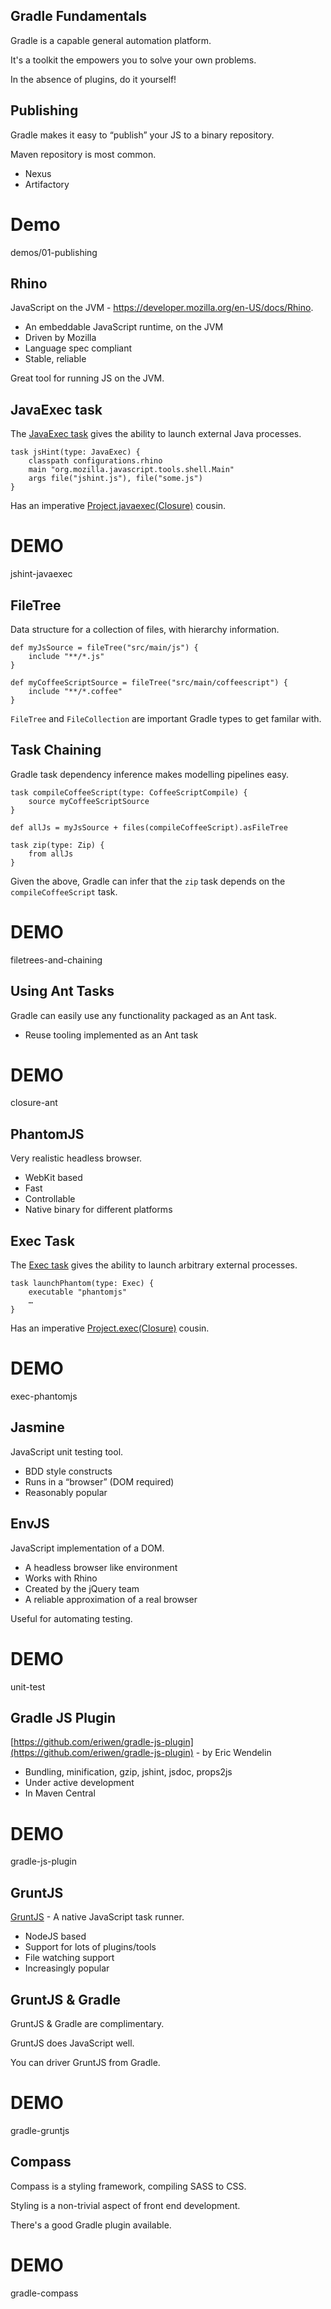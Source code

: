 ## Gradle Fundamentals

Gradle is a capable general automation platform.

It's a toolkit the empowers you to solve your own problems.

In the absence of plugins, do it yourself!

## Publishing

Gradle makes it easy to “publish” your JS to a binary repository.

Maven repository is most common.

* Nexus
* Artifactory

# Demo

demos/01-publishing

## Rhino

JavaScript on the JVM - https://developer.mozilla.org/en-US/docs/Rhino.

* An embeddable JavaScript runtime, on the JVM
* Driven by Mozilla
* Language spec compliant
* Stable, reliable

Great tool for running JS on the JVM.

## JavaExec task

The [JavaExec task](http://gradle.org/docs/current/dsl/org.gradle.api.tasks.JavaExec.html) gives the ability to launch external Java processes.

    task jsHint(type: JavaExec) {
    	classpath configurations.rhino
    	main "org.mozilla.javascript.tools.shell.Main"
    	args file("jshint.js"), file("some.js")
    }

Has an imperative [Project.javaexec(Closure)](http://gradle.org/docs/current/dsl/org.gradle.api.Project.html#org.gradle.api.Project:javaexec\(groovy.lang.Closure\)) cousin.

# DEMO

jshint-javaexec

## FileTree

Data structure for a collection of files, with hierarchy information.

    def myJsSource = fileTree("src/main/js") {
        include "**/*.js"
    }
    
    def myCoffeeScriptSource = fileTree("src/main/coffeescript") {
        include "**/*.coffee"
    }

`FileTree` and `FileCollection` are important Gradle types to get familar with.

## Task Chaining

Gradle task dependency inference makes modelling pipelines easy.
    
    task compileCoffeeScript(type: CoffeeScriptCompile) {
        source myCoffeeScriptSource
    }
    
    def allJs = myJsSource + files(compileCoffeeScript).asFileTree
    
    task zip(type: Zip) {
        from allJs
    }

Given the above, Gradle can infer that the `zip` task depends on the `compileCoffeeScript` task. 

# DEMO

filetrees-and-chaining

## Using Ant Tasks

Gradle can easily use any functionality packaged as an Ant task.

* Reuse tooling implemented as an Ant task

# DEMO

closure-ant

## PhantomJS

Very realistic headless browser.

* WebKit based
* Fast
* Controllable
* Native binary for different platforms

## Exec Task

The [Exec task](http://gradle.org/docs/current/dsl/org.gradle.api.tasks.Exec.html) gives the ability to launch arbitrary external processes.

    task launchPhantom(type: Exec) {
        executable "phantomjs"
        …
    }
    
Has an imperative [Project.exec(Closure)](http://gradle.org/docs/current/dsl/org.gradle.api.Project.html#org.gradle.api.Project:exec\(groovy.lang.Closure\)) cousin.

# DEMO

exec-phantomjs

## Jasmine

JavaScript unit testing tool.

* BDD style constructs
* Runs in a “browser” (DOM required)
* Reasonably popular

## EnvJS 

JavaScript implementation of a DOM.

* A headless browser like environment
* Works with Rhino
* Created by the jQuery team
* A reliable approximation of a real browser

Useful for automating testing.

# DEMO

unit-test

## Gradle JS Plugin

[https://github.com/eriwen/gradle-js-plugin](https://github.com/eriwen/gradle-js-plugin) - by Eric Wendelin

* Bundling, minification, gzip, jshint, jsdoc, props2js
* Under active development
* In Maven Central

# DEMO

gradle-js-plugin

## GruntJS

[GruntJS](http://gruntjs.com/) - A native JavaScript task runner.

* NodeJS based
* Support for lots of plugins/tools
* File watching support
* Increasingly popular

## GruntJS & Gradle 

GruntJS & Gradle are complimentary.

GruntJS does JavaScript well.

You can driver GruntJS from Gradle.
 
# DEMO

gradle-gruntjs

## Compass

Compass is a styling framework, compiling SASS to CSS.

Styling is a non-trivial aspect of front end development.

There's a good Gradle plugin available.

# DEMO

gradle-compass